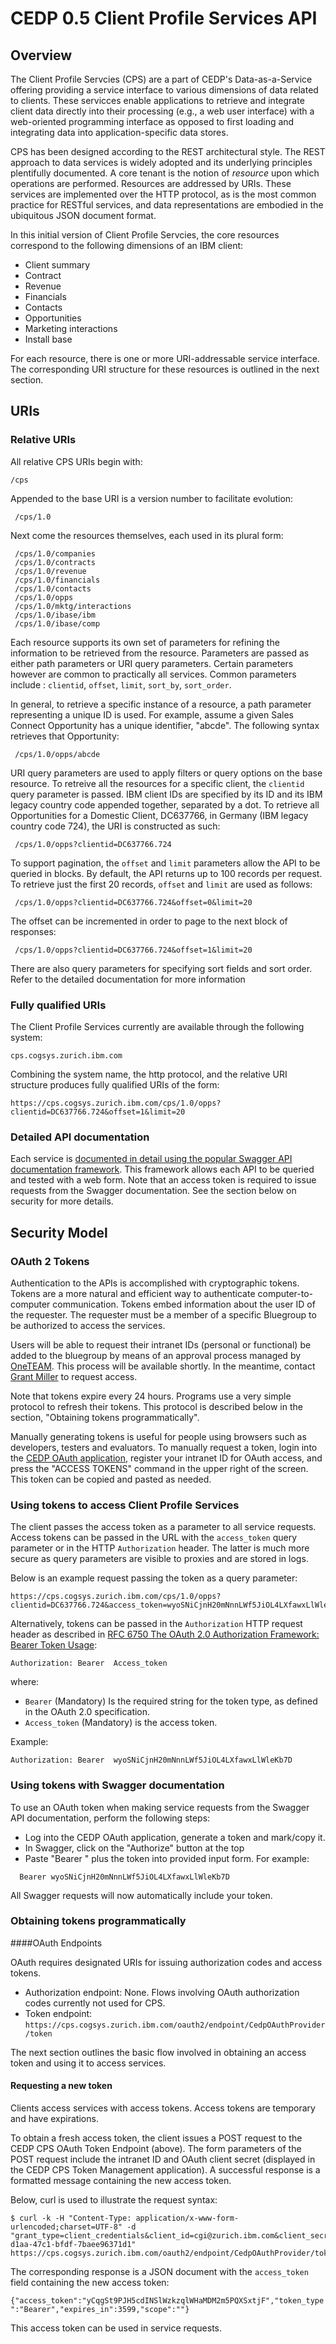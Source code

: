 # CEDP 0.5 Client Profile Services API

## Overview
The Client Profile Servcies (CPS) are a part of CEDP's Data-as-a-Service offering providing a service interface to various dimensions of data related to clients. These servicces enable applications to retrieve and integrate client data directly into their processing (e.g., a web user interface) with a web-oriented programming interface as opposed to first loading and integrating data into application-specific data stores. 

CPS has been designed according to the REST architectural style. The REST approach to data services is widely adopted and its underlying principles plentifully documented. A core tenant is the notion of _resource_ upon which operations are performed. Resources are addressed by URIs. These services are implemented over the HTTP protocol, as is the most common practice for RESTful services, and data representations are embodied in the ubiquitous JSON document format.

In this initial version of Client Profile Servcies, the core resources correspond to the following dimensions of an IBM client:

- Client summary
- Contract
- Revenue
- Financials
- Contacts
- Opportunities
- Marketing interactions
- Install base
 
For each resource, there is one or more URI-addressable service interface. The corresponding URI structure for these resources is outlined in the next section.

## URIs

### Relative URIs
All relative CPS URIs begin with:
```
/cps
```
Appended to the base URI is a version number to facilitate evolution:
```
 /cps/1.0
``` 
Next come the resources themselves, each used in its plural form:
```
 /cps/1.0/companies
 /cps/1.0/contracts
 /cps/1.0/revenue
 /cps/1.0/financials
 /cps/1.0/contacts
 /cps/1.0/opps
 /cps/1.0/mktg/interactions
 /cps/1.0/ibase/ibm
 /cps/1.0/ibase/comp
 ```
Each resource supports its own set of parameters for refining the information to be retrieved from the resource. Parameters are passed as either path parameters or URI query parameters. Certain parameters however are common to practically all services. Common parameters include : `clientid`, `offset`, `limit`, `sort_by`, `sort_order`.

In general, to retrieve a specific instance of a resource, a path parameter representing a unique ID is used. For example, assume a given Sales Connect Opportunity has a unique identifier, "abcde". The following syntax retrieves that Opportunity:
```
 /cps/1.0/opps/abcde
``` 
URI query parameters are used to apply filters or query options on the base resource. To retreive all the resources for a specific client, the `clientid` query parameter is passed. IBM client IDs are specified by its ID and its IBM legacy country code appended together, separated by a dot. To retrieve all Opportunities for a Domestic Client, DC637766, in Germany (IBM legacy country code 724), the URI is constructed  as such:
```
 /cps/1.0/opps?clientid=DC637766.724
```
To support pagination, the `offset` and `limit` parameters allow the API to be queried in blocks. By default, the API returns up to 100 records per request. To retrieve just the first 20 records, `offset` and `limit` are used as follows:
```
 /cps/1.0/opps?clientid=DC637766.724&offset=0&limit=20
``` 
The offset can be incremented in order to page to the next block of responses:
```
 /cps/1.0/opps?clientid=DC637766.724&offset=1&limit=20
```
There are also query parameters for specifying sort fields and sort order. Refer to the detailed documentation for more information

### Fully qualified URIs
The Client Profile Services currently are available through the following system:
```
cps.cogsys.zurich.ibm.com
```
Combining the system name, the http protocol, and the relative URI structure produces fully qualified URIs of the form:
```
https://cps.cogsys.zurich.ibm.com/cps/1.0/opps?clientid=DC637766.724&offset=1&limit=20
```

### Detailed API documentation
Each service is <a href="https://cps.cogsys.zurich.ibm.com/cpsdoc/" target="_blank">documented in detail using the popular Swagger API documentation framework</a>. This framework allows each API to be queried and tested with a web form. Note that an access token is required to issue requests from the Swagger documentation. See the section below on security for more details.

## Security Model
### OAuth 2 Tokens
Authentication to the APIs is accomplished with cryptographic tokens. Tokens are a more natural and efficient way to authenticate computer-to-computer communication. Tokens embed information about the user ID of the requester. The requester must be a member of a specific Bluegroup to be authorized to access the services.

Users will be able to request their intranet IDs (personal or functional) be added to the bluegroup by means of an approval process managed by [OneTEAM](https://w3-03.ibm.com/finance/access/initAccessAppRequest.wss?appCode=CEDP). This process will be available shortly. In the meantime, contact [Grant Miller](mailto:millerg@us.ibm.com) to request access.

Note that tokens expire every 24 hours. Programs  use a very simple protocol to refresh their tokens. This protocol is described below in the section, "Obtaining tokens programmatically".

Manually generating tokens is useful for people using browsers such as developers, testers and evaluators. To manually request a token, login into the [CEDP OAuth application](https://cps.cogsys.zurich.ibm.com/cedp-oauth/), register your intranet ID for OAuth access,  and press the "ACCESS TOKENS" command in the upper right of the screen. This token can be copied and pasted as needed.

### Using tokens to access Client Profile Services
The client passes the access token as a parameter to all service requests. Access tokens can be passed in the URL with the `access_token` query parameter or in the HTTP `Authorization` header. The latter is much more secure as query parameters are visible to proxies and are stored in logs.

Below is an example request passing the token as a query parameter:

```
https://cps.cogsys.zurich.ibm.com/cps/1.0/opps?clientid=DC637766.724&access_token=wyoSNiCjnH20mNnnLWf5JiOL4LXfawxLlWleKb7D
```

Alternatively, tokens can be passed in the `Authorization` HTTP request header as described in [RFC 6750 The OAuth 2.0 Authorization Framework: Bearer Token Usage](https://tools.ietf.org/html/rfc6750):

    Authorization: Bearer  Access_token

where:

- `Bearer`     (Mandatory) Is the required string for the token type, as defined in the OAuth 2.0 specification.
- `Access_token`    (Mandatory) is the access token.

Example:
```
Authorization: Bearer  wyoSNiCjnH20mNnnLWf5JiOL4LXfawxLlWleKb7D
```

### Using tokens with Swagger documentation
To use an OAuth token when making service requests from the Swagger API documentation, perform the following steps:
- Log into the CEDP OAuth application, generate a token and mark/copy it.
- In Swagger, click on the "Authorize" button at the top
- Paste "Bearer " plus the token into provided input form. For example:
```
  Bearer wyoSNiCjnH20mNnnLWf5JiOL4LXfawxLlWleKb7D
```
All Swagger requests will now automatically include your token.

### Obtaining tokens programmatically
####OAuth Endpoints

OAuth requires designated URIs for issuing authorization codes and access tokens.
- Authorization endpoint: None. Flows involving OAuth authorization codes currently not used for CPS.
- Token endpoint: `https://cps.cogsys.zurich.ibm.com/oauth2/endpoint/CedpOAuthProvider/token`

 
The next section outlines the basic flow involved in obtaining an access token and using it to access services.

#### Requesting a new token
Clients access services with access tokens. Access tokens are temporary and have expirations.

To obtain a fresh access token, the client issues a POST request to the CEDP CPS OAuth Token Endpoint (above). The form parameters of the POST request include the intranet ID and OAuth client secret (displayed in the CEDP CPS Token Management application). A successful response is a formatted message containing the new access token.

Below, curl is used to illustrate the request syntax:
```
$ curl -k -H "Content-Type: application/x-www-form-urlencoded;charset=UTF-8" -d "grant_type=client_credentials&client_id=cgi@zurich.ibm.com&client_secret=546c1a32-d1aa-47c1-bfdf-7baee96371d1" https://cps.cogsys.zurich.ibm.com/oauth2/endpoint/CedpOAuthProvider/token
```
 
The corresponding response is a JSON document with the `access_token` field containing the new access token:

 ``
{"access_token":"yCqgSt9PJH5cdINSlWzkzqlWHaMDM2m5PQXSxtjF","token_type":"Bearer","expires_in":3599,"scope":""}
``

This access token can be used in service requests.
